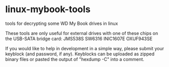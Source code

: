 # linux-mybook-tools
tools for decrypting some WD My Book drives in linux

These tools are only useful for external drives with one of these chips on the USB-SATA bridge card:
    JMS538S
    SW6316
    INIC1607E
    OXUF943SE

If you would like to help in development in a simple way, please submit your keyblock (and password, if any).
Keyblocks can be uploaded as zipped binary files or pasted the output of "hexdump -C" into a comment.
